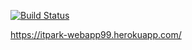[![Build Status](https://travis-ci.org/ramilya-k/WebApp.svg?branch=master)](https://travis-ci.org/ramilya-k/WebApp)

https://itpark-webapp99.herokuapp.com/